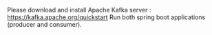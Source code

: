 Please download and install Apache Kafka server :  https://kafka.apache.org/quickstart
Run both spring boot applications (producer and consumer).
